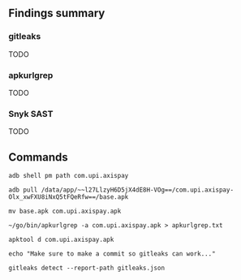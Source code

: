 ## Findings summary

### gitleaks

TODO

### apkurlgrep

TODO

### Snyk SAST

TODO

## Commands

```
adb shell pm path com.upi.axispay

adb pull /data/app/~~l27LlzyH6D5jX4dE8H-VOg==/com.upi.axispay-Olx_xwFXU8iNxQ5tFQeRfw==/base.apk

mv base.apk com.upi.axispay.apk

~/go/bin/apkurlgrep -a com.upi.axispay.apk > apkurlgrep.txt

apktool d com.upi.axispay.apk

echo "Make sure to make a commit so gitleaks can work..."

gitleaks detect --report-path gitleaks.json
```